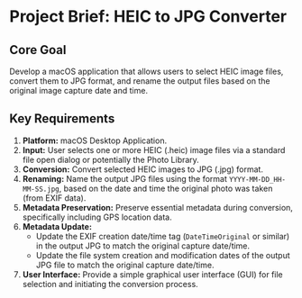 # Project Brief: HEIC to JPG Converter

## Core Goal

Develop a macOS application that allows users to select HEIC image files, convert them to JPG format, and rename the output files based on the original image capture date and time.

## Key Requirements

1.  **Platform:** macOS Desktop Application.
2.  **Input:** User selects one or more HEIC (.heic) image files via a standard file open dialog or potentially the Photo Library.
3.  **Conversion:** Convert selected HEIC images to JPG (.jpg) format.
4.  **Renaming:** Name the output JPG files using the format `YYYY-MM-DD_HH-MM-SS.jpg`, based on the date and time the original photo was taken (from EXIF data).
5.  **Metadata Preservation:** Preserve essential metadata during conversion, specifically including GPS location data.
6.  **Metadata Update:**
    *   Update the EXIF creation date/time tag (`DateTimeOriginal` or similar) in the output JPG to match the original capture date/time.
    *   Update the file system creation and modification dates of the output JPG file to match the original capture date/time.
7.  **User Interface:** Provide a simple graphical user interface (GUI) for file selection and initiating the conversion process. 